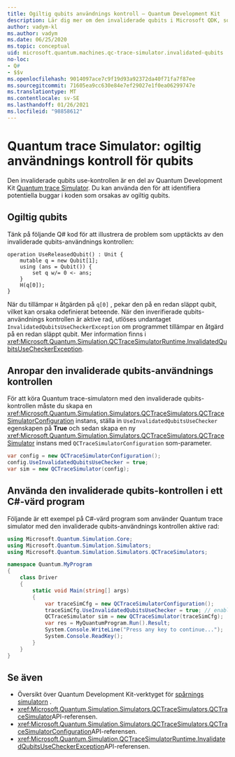 ```yaml
---
title: Ogiltig qubits användnings kontroll – Quantum Development Kit
description: Lär dig mer om den invaliderade qubits i Microsoft QDK, som använder Quantum trace Simulator för att kontrol lera Q# koden för potentiellt ogiltig qubits.
author: vadym-kl
ms.author: vadym
ms.date: 06/25/2020
ms.topic: conceptual
uid: microsoft.quantum.machines.qc-trace-simulator.invalidated-qubits
no-loc:
- Q#
- $$v
ms.openlocfilehash: 9014097ace7c9f19d93a92372da40f71fa7f87ee
ms.sourcegitcommit: 71605ea9cc630e84e7ef29027e1f0ea06299747e
ms.translationtype: MT
ms.contentlocale: sv-SE
ms.lasthandoff: 01/26/2021
ms.locfileid: "98858612"
---
```

# <a name="quantum-trace-simulator-invalidated-qubits-use-checker"></a>Quantum trace Simulator: ogiltig användnings kontroll för qubits

Den invaliderade qubits use-kontrollen är en del av Quantum Development Kit [Quantum trace Simulator](xref:microsoft.quantum.machines.qc-trace-simulator.intro). Du kan använda den för att identifiera potentiella buggar i koden som orsakas av ogiltig qubits. 

## <a name="invalid-qubits"></a>Ogiltig qubits

Tänk på följande Q# kod för att illustrera de problem som upptäckts av den invaliderade qubits-användnings kontrollen:

```qsharp
operation UseReleasedQubit() : Unit {
    mutable q = new Qubit[1];
    using (ans = Qubit()) {
        set q w/= 0 <- ans;
    }
    H(q[0]);
}
```

När du tillämpar `H` åtgärden på `q[0]` , pekar den på en redan släppt qubit, vilket kan orsaka odefinierat beteende. När den inverifierade qubits-användnings kontrollen är aktive rad, utlöses undantaget `InvalidatedQubitsUseCheckerException` om programmet tillämpar en åtgärd på en redan släppt qubit. Mer information finns i <xref:Microsoft.Quantum.Simulation.QCTraceSimulatorRuntime.InvalidatedQubitsUseCheckerException>.

## <a name="invoking-the-invalidated-qubits-use-checker"></a>Anropar den invaliderade qubits-användnings kontrollen

För att köra Quantum trace-simulatorn med den invaliderade qubits-kontrollen måste du skapa en <xref:Microsoft.Quantum.Simulation.Simulators.QCTraceSimulators.QCTraceSimulatorConfiguration> instans, ställa in `UseInvalidatedQubitsUseChecker` egenskapen på **True** och sedan skapa en ny <xref:Microsoft.Quantum.Simulation.Simulators.QCTraceSimulators.QCTraceSimulator> instans med `QCTraceSimulatorConfiguration` som-parameter. 

```csharp
var config = new QCTraceSimulatorConfiguration();
config.UseInvalidatedQubitsUseChecker = true;
var sim = new QCTraceSimulator(config);
```


## <a name="using-the-invalidated-qubits-use-checker-in-a-c-host-program"></a>Använda den invaliderade qubits-kontrollen i ett C#-värd program

Följande är ett exempel på C#-värd program som använder Quantum trace simulator med den invaliderade qubits-användnings kontrollen aktive rad: 

```csharp
using Microsoft.Quantum.Simulation.Core;
using Microsoft.Quantum.Simulation.Simulators;
using Microsoft.Quantum.Simulation.Simulators.QCTraceSimulators;

namespace Quantum.MyProgram
{
    class Driver
    {
        static void Main(string[] args)
        {
            var traceSimCfg = new QCTraceSimulatorConfiguration();
            traceSimCfg.UseInvalidatedQubitsUseChecker = true; // enables UseInvalidatedQubitsUseChecker
            QCTraceSimulator sim = new QCTraceSimulator(traceSimCfg);
            var res = MyQuantumProgram.Run().Result;
            System.Console.WriteLine("Press any key to continue...");
            System.Console.ReadKey();
        }
    }
}
```

## <a name="see-also"></a>Se även

- Översikt över Quantum Development Kit-verktyget för [spårnings simulatorn](xref:microsoft.quantum.machines.qc-trace-simulator.intro) .
- <xref:Microsoft.Quantum.Simulation.Simulators.QCTraceSimulators.QCTraceSimulator>API-referensen.
- <xref:Microsoft.Quantum.Simulation.Simulators.QCTraceSimulators.QCTraceSimulatorConfiguration>API-referensen.
- <xref:Microsoft.Quantum.Simulation.QCTraceSimulatorRuntime.InvalidatedQubitsUseCheckerException>API-referensen.
